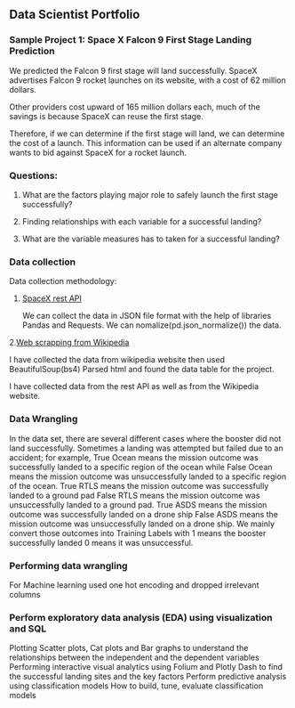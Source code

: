 ## Data Scientist Portfolio

### Sample Project 1: Space X Falcon 9 First Stage Landing Prediction

We predicted the Falcon 9 first stage will land successfully. SpaceX advertises Falcon 9 rocket launches on its website, with a cost of 62 million dollars.

Other providers cost upward of 165 million dollars each, much of the savings is because SpaceX can reuse the first stage. 

Therefore, if we can determine if the first stage will land, we can determine the cost of a launch. This information can be used if an alternate company wants to bid against SpaceX for a rocket launch.

### Questions:

1. What are the factors playing major role to safely launch the first stage successfully?

2. Finding relationships with each variable for a successful landing?

3. What are the variable measures has to taken for a successful landing?

### Data collection

Data collection methodology:
1. [SpaceX rest API](https://api.spacexdata.com/v4/rockets/)

   We can collect the data in JSON file format with the help of libraries Pandas and Requests. We can nomalize(pd.json_normalize()) the data. 
   
2.[Web scrapping from Wikipedia](https://en.wikipedia.org/w/index.php?title=List_of_Falcon_9_and_Falcon_Heavy_launches&oldid=1027686922)

   I have collected the data from wikipedia website then used BeautifulSoup(bs4) Parsed html and found the data table for the project. 

I have collected data from the rest API as well as from the Wikipedia website.

### Data Wrangling
In the data set, there are several different cases where the booster did not land successfully. Sometimes a landing was attempted but failed due to an accident; for example, True Ocean means the mission outcome was successfully landed to a specific region of the ocean while False Ocean means the mission outcome was unsuccessfully landed to a specific region of the ocean. True RTLS means the mission outcome was successfully landed to a ground pad False RTLS means the mission outcome was  unsuccessfully landed to a ground pad. True ASDS means the mission outcome was successfully landed on a drone ship False ASDS means the mission outcome was unsuccessfully landed on a drone ship. We mainly convert those outcomes into Training Labels with 1 means the booster successfully landed 0 means it was unsuccessful.

### Performing data wrangling
For Machine learning used one hot encoding and dropped irrelevant columns 

### Perform exploratory data analysis (EDA) using visualization and SQL
Plotting Scatter plots, Cat plots and Bar graphs to understand the relationships between the independent and the dependent variables
Performing interactive visual analytics using Folium and Plotly Dash to find the successful landing sites and the key factors
Perform predictive analysis using classification models
How to build, tune, evaluate classification models



